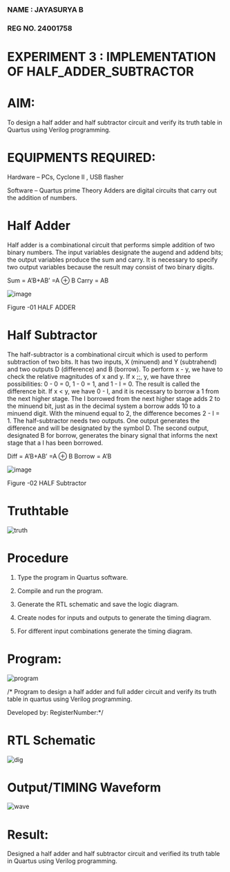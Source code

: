### NAME : JAYASURYA B
### REG NO. 24001758
# EXPERIMENT 3 : IMPLEMENTATION OF  HALF_ADDER_SUBTRACTOR

# AIM:

To design a half adder and half subtractor circuit and verify its truth table in Quartus using Verilog programming.

# EQUIPMENTS REQUIRED:

Hardware – PCs, Cyclone II , USB flasher 

Software – Quartus prime Theory Adders are digital circuits that carry out the addition of numbers.

# Half Adder

Half adder is a combinational circuit that performs simple addition of two binary numbers. The input variables designate the augend and addend bits; the output variables produce the sum and carry. It is necessary to specify two output variables because the result may consist of two binary digits.

Sum = A’B+AB’ =A ⊕ B Carry = AB

![image](https://github.com/naavaneetha/HALF_ADDER_SUBTRACTOR/assets/154305477/bd4a0b2c-cdbc-4184-ab08-81578f121e1f)

Figure -01 HALF ADDER

# Half Subtractor

The half-subtractor is a combinational circuit which is used to perform subtraction of two bits. It has two inputs, X (minuend) and Y (subtrahend) and two outputs D (difference) and B (borrow). To perform x - y, we have to check the relative magnitudes of x and y. If x ;;, y, we have three possibilities: 0 - 0 = 0, 1 - 0 = 1, and 1 - I = 0. The result is called the difference bit. If x < y, we have 0 - I, and it is necessary to borrow a 1 from the next higher stage. The I borrowed from the next higher stage adds 2 to the minuend bit, just as in the decimal system a borrow adds 10 to a minuend digit. With the minuend equal to 2, the difference becomes 2 - I = 1. The half-subtractor needs two outputs. One output generates the difference and will be designated by the symbol D. The second output, designated B for borrow, generates the binary signal that informs the next stage that a I has been borrowed. 

Diff = A’B+AB’ =A ⊕ B
Borrow = A’B

 ![image](https://github.com/naavaneetha/HALF_ADDER_SUBTRACTOR/assets/154305477/d76b099c-513f-4e7c-843a-e2fd028a531a)

Figure -02 HALF Subtractor

# Truthtable

![truth](https://github.com/user-attachments/assets/a3bda1f7-d889-4e97-b39f-c30fc10b5e1f)

# Procedure

1.	Type the program in Quartus software.

2.	Compile and run the program.

3.	Generate the RTL schematic and save the logic diagram.

4.	Create nodes for inputs and outputs to generate the timing diagram.

5.	For different input combinations generate the timing diagram.


# Program:

![program](https://github.com/user-attachments/assets/02444004-5559-4d9c-854e-c79b72bcacf5)


/* Program to design a half adder and full adder circuit and verify its truth table in quartus using Verilog programming.

Developed by: RegisterNumber:*/

# RTL Schematic

![dig](https://github.com/user-attachments/assets/8cc0a499-ba17-49d1-a759-abe2be32c40c)


# Output/TIMING Waveform

![wave](https://github.com/user-attachments/assets/07ab3b7d-7cdf-40e4-860a-120acbdecf81)


# Result:

Designed a half adder and half subtractor circuit and verified its truth table in Quartus using Verilog
programming.

